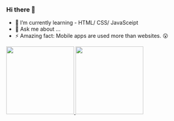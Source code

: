 ### Hi there 👋

- 🌱 I’m currently learning  - HTML/ CSS/ JavaSceipt
- 💬 Ask me about ...
- ⚡ Amazing fact: Mobile apps are used more than websites. 😮

 <div>
  <a href="https://github.com/BrayanNascimento">
  <img height="180em" src="https://github-readme-stats.vercel.app/api?username=BrayanNascimento&show_icons=true&theme=dracula&include_all_commits=true&count_private=true"/>
  <img height="180em" src="https://github-readme-stats.vercel.app/api/top-langs/?username=BrayanNascimento&layout=compact&langs_count=7&theme=dracula"/>
</div>


